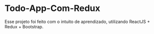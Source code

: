 # Todo-App-Com-Redux
 
Esse projeto foi feito com o intuito de aprendizado, utilizando ReactJS + Redux + Bootstrap.
